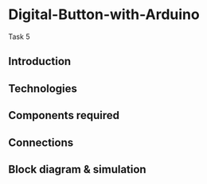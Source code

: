# Digital-Button-with-Arduino
Task 5



## Introduction









## Technologies








## Components required







## Connections










## Block diagram & simulation
